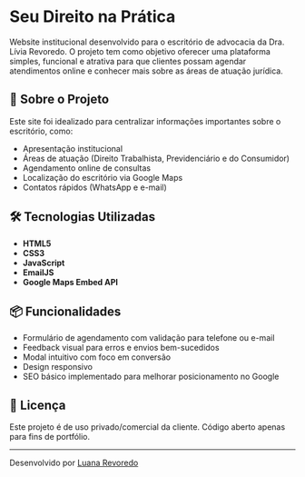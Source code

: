 # Seu Direito na Prática

Website institucional desenvolvido para o escritório de advocacia da Dra. Lívia Revoredo. O projeto tem como objetivo oferecer uma plataforma simples, funcional e atrativa para que clientes possam agendar atendimentos online e conhecer mais sobre as áreas de atuação jurídica.

## 💼 Sobre o Projeto

Este site foi idealizado para centralizar informações importantes sobre o escritório, como:

- Apresentação institucional
- Áreas de atuação (Direito Trabalhista, Previdenciário e do Consumidor)
- Agendamento online de consultas
- Localização do escritório via Google Maps
- Contatos rápidos (WhatsApp e e-mail)

## 🛠️ Tecnologias Utilizadas

- **HTML5**
- **CSS3**
- **JavaScript**
- **EmailJS**
- **Google Maps Embed API**

## 📦 Funcionalidades

- Formulário de agendamento com validação para telefone ou e-mail
- Feedback visual para erros e envios bem-sucedidos
- Modal intuitivo com foco em conversão
- Design responsivo
- SEO básico implementado para melhorar posicionamento no Google

## 📄 Licença

Este projeto é de uso privado/comercial da cliente. Código aberto apenas para fins de portfólio.

---

Desenvolvido por [Luana Revoredo](https://github.com/luarev)
